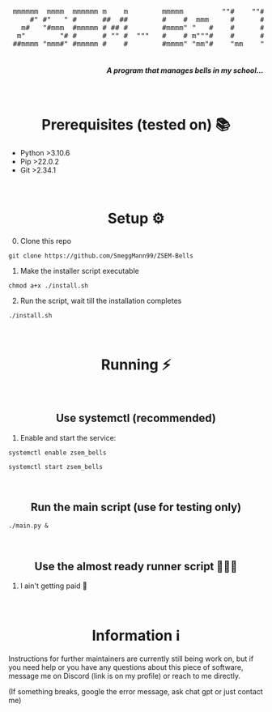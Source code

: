 <pre align="center">                                                                                                                                 
 mmmmmm  mmmm  mmmmmm m    m        mmmmm         ""#    ""#          
     #" #"   " #      ##  ##        #    #  mmm     #      #     mmm  
   m#   "#mmm  #mmmmm # ## #        #mmmm" "   #    #      #    #   " 
  m"        "# #      # "" #  """   #    # m"""#    #      #     """m 
 ##mmmm "mmm#" #mmmmm #    #        #mmmm" "mm"#    "mm    "mm  "mmm" 
 
</pre>

<h5 align="right"> A program that manages bells in my school...</h1>

<br>
<h1 align="center">Prerequisites (tested on) 📚</h1>

- Python >3.10.6
- Pip >22.0.2
- Git >2.34.1

<br>
<h1 align="center">Setup ⚙️</h1>

0. Clone this repo

```shell
git clone https://github.com/SmeggMann99/ZSEM-Bells
```

1. Make the installer script executable

```shell
chmod a+x ./install.sh
```

2. Run the script, wait till the installation completes

```shell
./install.sh
```

<br>
<h1 align="center">Running ⚡</h2>


<br>
<h2 align="center">Use systemctl (recommended)</h2>

1. Enable and start the service:

```shell
systemctl enable zsem_bells
```
```shell
systemctl start zsem_bells
```

<br>
<h2 align="center">Run the main script (use for testing only)</h2>

```shell
./main.py &
```

<br>
<h2 align="center">Use the almost ready runner script 🧙🏻‍♂️</h2>

1. I ain't getting paid 🗿


<br>
<h1 align="center">Information ℹ️</h1>

Instructions for further maintainers are currently still being work on, but if you need help or you have any questions about this piece of software, message me on Discord (link is on my profile) or reach to me directly.

(If something breaks, google the error message, ask chat gpt or just contact me)
